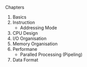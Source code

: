 Chapters
1. Basics
2. Instruction
   - Addressing Mode
3. CPU Design
4. I/O Organisation
5. Memory Organisation
6. Performane
    - Paralled Processing (Pipeling)
7. Data Format  